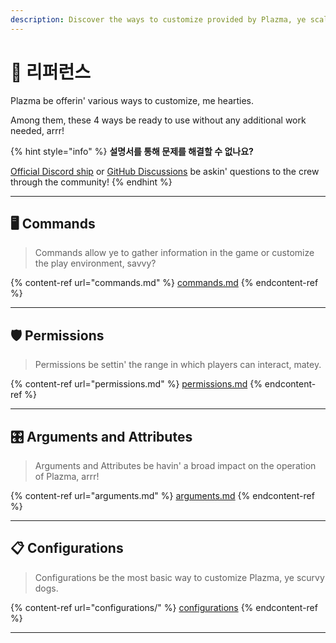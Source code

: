 ```yaml
---
description: Discover the ways to customize provided by Plazma, ye scallywag!
---
```


# 📜 리퍼런스

Plazma be offerin' various ways to customize, me hearties.

Among them, these 4 ways be ready to use without any additional work needed, arrr!

{% hint style="info" %}
**설명서를 통해 문제를 해결할 수 없나요?**

[Official Discord ship](https://discord.gg/MmfC52K8A8) or [GitHub Discussions](https://github.com/PlazmaMC/PlazmaBukkit/discussions) be askin' questions to the crew through the community!
{% endhint %}

***

## 🖥️ Commands <a href="#id-1" id="id-1"></a>

> Commands allow ye to gather information in the game or customize the play environment, savvy?

{% content-ref url="commands.md" %}
[commands.md](commands.md)
{% endcontent-ref %}

***

## 🛡️ Permissions <a href="#id-2" id="id-2"></a>

> Permissions be settin' the range in which players can interact, matey.

{% content-ref url="permissions.md" %}
[permissions.md](permissions.md)
{% endcontent-ref %}

***

## 🎛️ Arguments and Attributes <a href="#id-3" id="id-3"></a>

> Arguments and Attributes be havin' a broad impact on the operation of Plazma, arrr!

{% content-ref url="arguments.md" %}
[arguments.md](arguments.md)
{% endcontent-ref %}

***

## 📋 Configurations <a href="#id-4" id="id-4"></a>

> Configurations be the most basic way to customize Plazma, ye scurvy dogs.

{% content-ref url="configurations/" %}
[configurations](configurations/)
{% endcontent-ref %}

***

